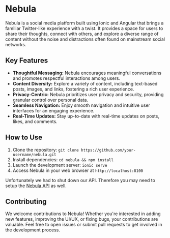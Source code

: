 # Nebula

Nebula is a social media platform built using Ionic and Angular that brings a familiar Twitter-like experience with a twist. It provides a space for users to share their thoughts, connect with others, and explore a diverse range of content without the noise and distractions often found on mainstream social networks.

## Key Features

- **Thoughtful Messaging:** Nebula encourages meaningful conversations and promotes respectful interactions among users.
- **Content Diversity:** Explore a variety of content, including text-based posts, images, and links, fostering a rich user experience.
- **Privacy-Centric:** Nebula prioritizes user privacy and security, providing granular control over personal data.
- **Seamless Navigation:** Enjoy smooth navigation and intuitive user interfaces for an engaging experience.
- **Real-Time Updates:** Stay up-to-date with real-time updates on posts, likes, and comments.

## How to Use

1. Clone the repository: `git clone https://github.com/your-username/nebula.git`
2. Install dependencies: `cd nebula && npm install`
3. Launch the development server: `ionic serve`
4. Access Nebula in your web browser at `http://localhost:8100`

Unfortunately we had to shut down our API. Therefore you may need to setup the [Nebula API](https://github.com/MaikeruDev/Nebula-API) as well. 

## Contributing

We welcome contributions to Nebula! Whether you're interested in adding new features, improving the UI/UX, or fixing bugs, your contributions are valuable. Feel free to open issues or submit pull requests to get involved in the development process.
 
